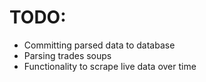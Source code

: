 # TODO:
* Committing parsed data to database
* Parsing trades soups
* Functionality to scrape live data over time
